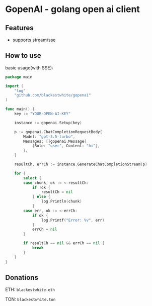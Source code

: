 # GopenAI - golang open ai client

## Features
- supports stream/sse

## How to use

basic usage(with SSE):

```go
package main

import (
    "log"
    "github.com/blackestwhite/gopenai"
)

func main() {
    key := "YOUR-OPEN-AI-KEY"

    instance := gopenai.Setup(key)

    p := gopenai.ChatCompletionRequestBody{
        Model: "gpt-3.5-turbo",
        Messages: []gopenai.Message{
            {Role: "user", Content: "hi"},
        },
    }

    resultCh, errCh := instance.GenerateChatCompletionStream(p)

    for {
        select {
        case chunk, ok := <-resultCh:
            if !ok {
                resultCh = nil
            } else {
                log.Println(chunk)
            }
        case err, ok := <-errCh:
            if ok {
                log.Printf("Error: %v", err)
            }
            errCh = nil
        }

        if resultCh == nil && errCh == nil {
            break
        }
    }
}
```

## Donations

ETH: `blackestwhite.eth`

TON: `blackestwhite.ton`